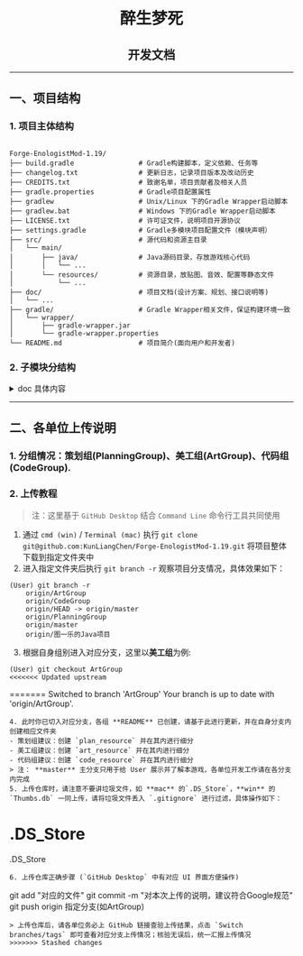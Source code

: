 <div align="center">
    <h1> 醉生梦死
    <h2> 开发文档
</div>

---

## 一、项目结构
### 1. 项目主体结构
<pre><code>
Forge-EnologistMod-1.19/
├── build.gradle                # Gradle构建脚本，定义依赖、任务等
├── changelog.txt               # 更新日志，记录项目版本及改动历史
├── CREDITS.txt                 # 致谢名单，项目贡献者及相关人员
├── gradle.properties           # Gradle项目配置属性
├── gradlew                     # Unix/Linux 下的Gradle Wrapper启动脚本
├── gradlew.bat                 # Windows 下的Gradle Wrapper启动脚本
├── LICENSE.txt                 # 许可证文件，说明项目开源协议
├── settings.gradle             # Gradle多模块项目配置文件（模块声明）
├── src/                        # 源代码和资源主目录
│   └── main/
│       ├── java/               # Java源码目录，存放游戏核心代码
│       │   └── ...
│       └── resources/          # 资源目录，放贴图、音效、配置等静态文件
│           └── ...
├── doc/                        # 项目文档(设计方案、规划、接口说明等)
│   └── ...                 
├── gradle/                     # Gradle Wrapper相关文件，保证构建环境一致
│   └── wrapper/
│       ├── gradle-wrapper.jar
│       └── gradle-wrapper.properties
└── README.md                   # 项目简介(面向用户和开发者)
</code></pre>

### 2. 子模块分结构
<details>
<summary> doc 具体内容 </summary>
<pre><code>
doc/
└── dev_doc.md                  # 开发文档
</code></pre>
</details>

---

## 二、各单位上传说明
### 1. 分组情况：策划组(PlanningGroup)、美工组(ArtGroup)、代码组(CodeGroup).
### 2. 上传教程

> 注：这里基于 `GitHub Desktop` 结合 `Command Line` 命令行工具共同使用

1. 通过 `cmd (win)` / `Terminal (mac)` 执行 ```git clone git@github.com:KunLiangChen/Forge-EnologistMod-1.19.git``` 将项目整体下载到指定文件夹中
2. 进入指定文件夹后执行 `git branch -r` 观察项目分支情况，具体效果如下：
```
(User) git branch -r                
    origin/ArtGroup
    origin/CodeGroup
    origin/HEAD -> origin/master
    origin/PlanningGroup
    origin/master
    origin/图一乐的Java项目
```
3. 根据自身组别进入对应分支，这里以**美工组**为例:
```
(User) git checkout ArtGroup
<<<<<<< Updated upstream

```
=======
    Switched to branch 'ArtGroup'
    Your branch is up to date with 'origin/ArtGroup'.
```
4. 此时你已切入对应分支，各组 **README** 已创建，请基于此进行更新，并在自身分支内创建相应文件夹
- 策划组建议：创建 `plan_resource` 并在其内进行细分
- 美工组建议：创建 `art_resource` 并在其内进行细分
- 代码组建议：创建 `code_resource` 并在其内进行细分
> 注： **master** 主分支只用于给 User 展示并了解本游戏，各单位开发工作请在各分支内完成
5. 上传仓库时，请注意不要讲垃圾文件，如 **mac** 的`.DS_Store`，**win** 的`Thumbs.db` 一同上传，请将垃圾文件丢入 `.gitignore` 进行过滤，具体操作如下：
```
# .DS_Store
.DS_Store
```
6. 上传仓库正确步骤 (`GitHub Desktop` 中有对应 UI 界面方便操作)
```
git add "对应的文件"
git commit -m "对本次上传的说明，建议符合Google规范"
git push origin 指定分支(如ArtGroup)
``` 
> 上传仓库后，请各单位务必上 GitHub 链接查验上传结果，点击 `Switch branches/tags` 即可查看对应分支上传情况；核验无误后，统一汇报上传情况
>>>>>>> Stashed changes
